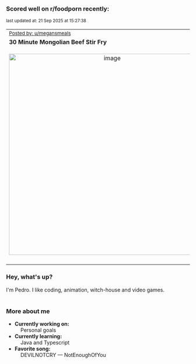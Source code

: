 ### Scored well on r/foodporn recently:

<p align="left"><sub>last updated at: 21 Sep 2025 at 15:27:38</sub></p>

|   |
| --- |
| <sub>[Posted by: u/megansmeals][source]</sub> |
| **30 Minute Mongolian Beef Stir Fry** | 
|<p align="center"> <img alt="image" src="https://i.redd.it/pk5b2up2gqpf1.jpeg" width="550" /> </p>|
|   |

### Hey, what's up?

I'm Pedro. I like coding, animation, witch-house and video games.<br><br>

### More about me
- **Currently working on:**  
&nbsp;&nbsp;&nbsp;&nbsp;Personal goals
- **Currently learning:**  
&nbsp;&nbsp;&nbsp;&nbsp;Java and Typescript
- **Favorite song:**  
&nbsp;&nbsp;&nbsp;&nbsp;DEVILNOTCRY — NotEnoughOfYou<br><br>

  



  
  
  
[linkedin]: https://linkedin.com/in/pedro-h-r-gomes-8a487b14a/
[gmail]: mailto:pilique11@gmail.com
[source]: https://reddit.com/r/FoodPorn/comments/1nje7gb/30_minute_mongolian_beef_stir_fry/
[redditAPI]: https://www.reddit.com/dev/api/
